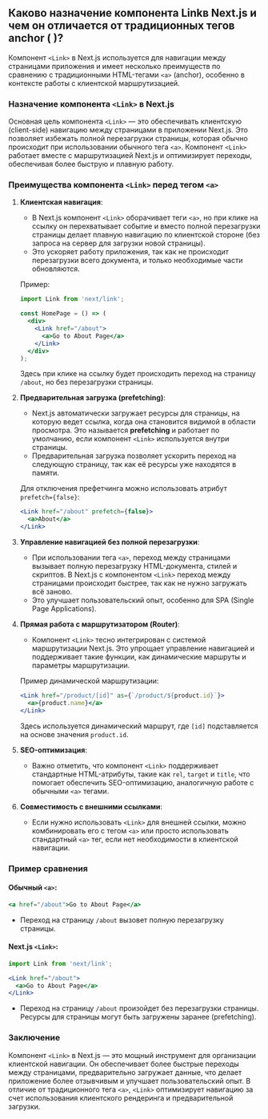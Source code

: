 ## Каково назначение компонента Linkв Next.js и чем он отличается от традиционных <a>тегов anchor ( )?

Компонент `<Link>` в Next.js используется для навигации между страницами приложения и имеет несколько преимуществ по сравнению с традиционными HTML-тегами `<a>` (anchor), особенно в контексте работы с клиентской маршрутизацией.

### Назначение компонента `<Link>` в Next.js

Основная цель компонента `<Link>` — это обеспечивать клиентскую (client-side) навигацию между страницами в приложении Next.js. Это позволяет избежать полной перезагрузки страницы, которая обычно происходит при использовании обычного тега `<a>`. Компонент `<Link>` работает вместе с маршрутизацией Next.js и оптимизирует переходы, обеспечивая более быструю и плавную работу.

### Преимущества компонента `<Link>` перед тегом `<a>`

1. **Клиентская навигация**:
   - В Next.js компонент `<Link>` оборачивает теги `<a>`, но при клике на ссылку он перехватывает событие и вместо полной перезагрузки страницы делает плавную навигацию по клиентской стороне (без запроса на сервер для загрузки новой страницы).
   - Это ускоряет работу приложения, так как не происходит перезагрузки всего документа, и только необходимые части обновляются.

   Пример:
   ```jsx
   import Link from 'next/link';

   const HomePage = () => (
     <div>
       <Link href="/about">
         <a>Go to About Page</a>
       </Link>
     </div>
   );
   ```

   Здесь при клике на ссылку будет происходить переход на страницу `/about`, но без перезагрузки страницы.

2. **Предварительная загрузка (prefetching)**:
   - Next.js автоматически загружает ресурсы для страницы, на которую ведет ссылка, когда она становится видимой в области просмотра. Это называется **prefetching** и работает по умолчанию, если компонент `<Link>` используется внутри страницы.
   - Предварительная загрузка позволяет ускорить переход на следующую страницу, так как её ресурсы уже находятся в памяти.

   Для отключения префетчинга можно использовать атрибут `prefetch={false}`:
   ```jsx
   <Link href="/about" prefetch={false}>
     <a>About</a>
   </Link>
   ```

3. **Управление навигацией без полной перезагрузки**:
   - При использовании тега `<a>`, переход между страницами вызывает полную перезагрузку HTML-документа, стилей и скриптов. В Next.js с компонентом `<Link>` переход между страницами происходит быстрее, так как не нужно загружать всё заново.
   - Это улучшает пользовательский опыт, особенно для SPA (Single Page Applications).

4. **Прямая работа с маршрутизатором (Router)**:
   - Компонент `<Link>` тесно интегрирован с системой маршрутизации Next.js. Это упрощает управление навигацией и поддерживает такие функции, как динамические маршруты и параметры маршрутизации.
   
   Пример динамической маршрутизации:
   ```jsx
   <Link href="/product/[id]" as={`/product/${product.id}`}>
     <a>{product.name}</a>
   </Link>
   ```
   Здесь используется динамический маршрут, где `[id]` подставляется на основе значения `product.id`.

5. **SEO-оптимизация**:
   - Важно отметить, что компонент `<Link>` поддерживает стандартные HTML-атрибуты, такие как `rel`, `target` и `title`, что помогает обеспечить SEO-оптимизацию, аналогичную работе с обычными `<a>` тегами.

6. **Совместимость с внешними ссылками**:
   - Если нужно использовать `<Link>` для внешней ссылки, можно комбинировать его с тегом `<a>` или просто использовать стандартный `<a>` тег, если нет необходимости в клиентской навигации.

### Пример сравнения

#### Обычный `<a>`:
```jsx
<a href="/about">Go to About Page</a>
```
- Переход на страницу `/about` вызовет полную перезагрузку страницы.
  
#### Next.js `<Link>`:
```jsx
import Link from 'next/link';

<Link href="/about">
  <a>Go to About Page</a>
</Link>
```
- Переход на страницу `/about` произойдет без перезагрузки страницы. Ресурсы для страницы могут быть загружены заранее (prefetching).

### Заключение

Компонент `<Link>` в Next.js — это мощный инструмент для организации клиентской навигации. Он обеспечивает более быстрые переходы между страницами, предварительно загружает данные, что делает приложение более отзывчивым и улучшает пользовательский опыт. В отличие от традиционного тега `<a>`, `<Link>` оптимизирует навигацию за счет использования клиентского рендеринга и предварительной загрузки.